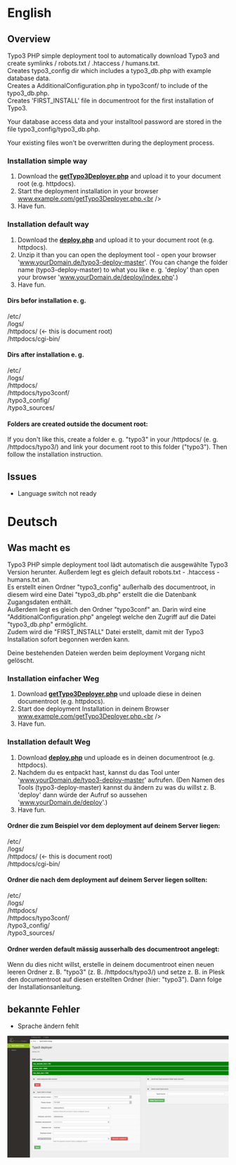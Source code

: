 # English
## Overview

Typo3 PHP simple deployment tool to automatically download Typo3 and create symlinks / robots.txt / .htaccess / humans.txt.<br />
Creates typo3_config dir which includes a typo3_db.php with example database data.<br />
Creates a AdditionalConfiguration.php in typo3conf/ to include of the typo3_db.php.<br />
Creates 'FIRST_INSTALL' file in documentroot for the first installation of Typo3.<br />

Your database access data and your installtool password are stored in the file typo3_config/typo3_db.php.<br />

Your existing files won't be overwritten during the deployment process.<br />

### Installation simple way

1. Download the [**getTypo3Deployer.php**](https://raw.githubusercontent.com/Teisi/typo3-deploy/master/getTypo3Deployer.php) and upload it to your document root (e.g. httpdocs).<br />
2. Start the deployment installation in your browser www.example.com/getTypo3Deployer.php.<br />
3. Have fun.<br />

### Installation default way
1. Download the [**deploy.php**](https://github.com/Teisi/typo3-deploy/archive/master.zip) and upload it to your document root (e.g. httpdocs).<br />
2. Unzip it than you can open the deployment tool - open your browser 'www.yourDomain.de/typo3-deploy-master'. (You can change the folder name (typo3-deploy-master) to what you like e. g. 'deploy' than open your browser 'www.yourDomain.de/deploy/index.php'.)
3. Have fun.<br />

#### Dirs befor installation e. g.
/etc/<br />
/logs/<br />
/httpdocs/ (<- this is document root)<br />
/httpdocs/cgi-bin/<br />

#### Dirs after installation e. g.
/etc/<br />
/logs/<br />
/httpdocs/<br />
/httpdocs/typo3conf/<br />
/typo3_config/<br />
/typo3_sources/<br />

#### Folders are created outside the document root:
If you don't like this, create a folder e. g. "typo3" in your /httpdocs/ (e. g. /httpdocs/typo3/) and link your document root to this folder ("typo3"). Then follow the installation instruction.

## Issues
- Language switch not ready


# Deutsch

## Was macht es
Typo3 PHP simple deployment tool lädt automatisch die ausgewählte Typo3 Version herunter. Außerdem legt es gleich default robots.txt - .htaccess - humans.txt an.<br />
Es erstellt einen Ordner "typo3_config" außerhalb des documentroot, in diesem wird eine Datei "typo3_db.php" erstellt die die Datenbank Zugangsdaten enthält.<br />
Außerdem legt es gleich den Ordner "typo3conf" an. Darin wird eine "AdditionalConfiguration.php" angelegt welche den Zugriff auf die Datei "typo3_db.php" ermöglicht.<br />
Zudem wird die "FIRST_INSTALL" Datei erstellt, damit mit der Typo3 Installation sofort begonnen werden kann.<br />

Deine bestehenden Dateien werden beim deployment Vorgang nicht gelöscht.<br />

### Installation einfacher Weg

1. Download [**getTypo3Deployer.php**](https://raw.githubusercontent.com/Teisi/typo3-deploy/master/getTypo3Deployer.php) und uploade diese in deinen documentroot (e.g. httpdocs).<br />
2. Start doe deployment Installation in deinem Browser www.example.com/getTypo3Deployer.php.<br />
3. Have fun.<br />

### Installation default Weg
1. Download [**deploy.php**](https://github.com/Teisi/typo3-deploy/archive/master.zip) und uploade es in deinen documentroot (e.g. httpdocs).<br />
2. Nachdem du es entpackt hast, kannst du das Tool unter 'www.yourDomain.de/typo3-deploy-master' aufrufen. (Den Namen des Tools (typo3-deploy-master) kannst du ändern zu was du willst z. B. 'deploy' dann würde der Aufruf so aussehen 'www.yourDomain.de/deploy'.)
3. Have fun.<br />

#### Ordner die zum Beispiel vor dem deployment auf deinem Server liegen:
/etc/<br />
/logs/<br />
/httpdocs/ (<- this is document root)<br />
/httpdocs/cgi-bin/<br />

#### Ordner die nach dem deployment auf deinem Server liegen sollten:
/etc/<br />
/logs/<br />
/httpdocs/<br />
/httpdocs/typo3conf/<br />
/typo3_config/<br />
/typo3_sources/<br />

#### Ordner werden default mässig ausserhalb des documentroot angelegt:
Wenn du dies nicht willst, erstelle in deinem documentroot einen neuen leeren Ordner z. B. "typo3" (z. B. /httpdocs/typo3/) und setze z. B. in Plesk den documentroot auf diesen erstellten Ordner (hier: "typo3"). Dann folge der Installationsanleitung.

## bekannte Fehler
- Sprache ändern fehlt

![example picture of the deploy tool](resources/images/typo3-simple-deploy.jpg?raw=true "Title")
